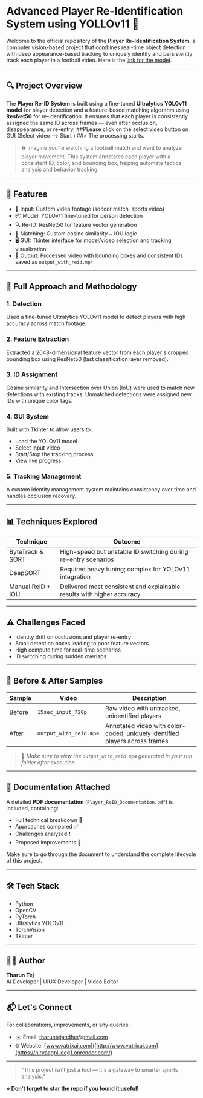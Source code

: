 # Advanced Player Re-Identification System using YOLLOv11 🎯

Welcome to the official repository of the **Player Re-Identification System**, a computer vision-based project that combines real-time object detection with deep appearance-based tracking to uniquely identify and persistently track each player in a football video.
Here is the [link for the model]([https://your-model-link.com](https://drive.google.com/file/d/11wp2Y2-y2Qw2zOLBW1acwEVypcPHAGCW/view?usp=sharing)).

---

## 🔍 Project Overview

The **Player Re-ID System** is built using a fine-tuned **Ultralytics YOLOv11 model** for player detection and a feature-based matching algorithm using **ResNet50** for re-identification. It ensures that each player is consistently assigned the same ID across frames — even after occlusion, disappearance, or re-entry.
##PLease click on the select video button on GUI (Select video --> Start )
##> The processing starts.

> ⚽️ Imagine you're watching a football match and want to analyze player movement. This system annotates each player with a consistent ID, color, and bounding box, helping automate tactical analysis and behavior tracking.

---

## 🚀 Features

- 🎥 Input: Custom video footage (soccer match, sports video)  
- 📦 Model: YOLOv11 fine-tuned for person detection  
- 🔍 Re-ID: ResNet50 for feature vector generation  
- 🧠 Matching: Custom cosine similarity + IOU logic  
- 🖥 GUI: Tkinter interface for model/video selection and tracking visualization  
- 🎯 Output: Processed video with bounding boxes and consistent IDs saved as `output_with_reid.mp4`

---

## 🧭 Full Approach and Methodology

### 1. **Detection**
Used a fine-tuned Ultralytics YOLOv11 model to detect players with high accuracy across match footage.

### 2. **Feature Extraction**
Extracted a 2048-dimensional feature vector from each player's cropped bounding box using ResNet50 (last classification layer removed).

### 3. **ID Assignment**
Cosine similarity and Intersection over Union (IoU) were used to match new detections with existing tracks. Unmatched detections were assigned new IDs with unique color tags.

### 4. **GUI System**
Built with Tkinter to allow users to:
- Load the YOLOv11 model
- Select input video
- Start/Stop the tracking process
- View live progress

### 5. **Tracking Management**
A custom identity management system maintains consistency over time and handles occlusion recovery.

---

## 📊 Techniques Explored

| Technique          | Outcome                                                                 |
|-------------------|-------------------------------------------------------------------------|
| ByteTrack & SORT  | High-speed but unstable ID switching during re-entry scenarios          |
| DeepSORT          | Required heavy tuning; complex for YOLOv11 integration                  |
| Manual ReID + IOU | Delivered most consistent and explainable results with higher accuracy  |

---

## ⚠️ Challenges Faced

- Identity drift on occlusions and player re-entry  
- Small detection boxes leading to poor feature vectors  
- High compute time for real-time scenarios  
- ID switching during sudden overlaps  

---
## 📁 Before & After Samples

| Sample | Video                 | Description                                           |
|--------|-----------------------|-------------------------------------------------------|
| Before | `15sec_input_720p`    | Raw video with untracked, unidentified players        |
| After  | `output_with_reid.mp4`| Annotated video with color-coded, uniquely identified players across frames |

> 📂 *Make sure to view the `output_with_reid.mp4` generated in your run folder after execution.*

---

## 📎 Documentation Attached

A detailed **PDF documentation** (`Player_ReID_Documentation.pdf`) is included, containing:

- Full technical breakdown 📘  
- Approaches compared ✅  
- Challenges analyzed ❗  
- Proposed improvements 🔧

Make sure to go through the document to understand the complete lifecycle of this project.

---

## 🛠 Tech Stack

- Python  
- OpenCV  
- PyTorch  
- Ultralytics YOLOv11  
- TorchVision  
- Tkinter  

---

## 🧑‍💻 Author

**Tharun Tej**  
AI Developer | UIUX Developer | Video Editor

---

## 📬 Let's Connect

For collaborations, improvements, or any queries:
- ✉️ Email: tharuntejandhe@gmail.com  
- 🌐 Website: [www.vatrixai.com]([http://www.vatrixai.com](https://nirvaagni-oeg1.onrender.com/) <!-- Replace if different -->

---

> "This project isn't just a tool — it's a gateway to smarter sports analysis."



**⭐ Don't forget to star the repo if you found it useful!**
